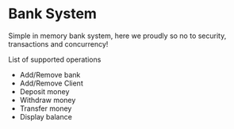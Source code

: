 # Bank System
Simple in memory bank system, 
here we proudly so no to security, transactions and concurrency!
<br>

List of supported operations 
* Add/Remove bank
* Add/Remove Client
* Deposit money
* Withdraw money
* Transfer money
* Display balance
